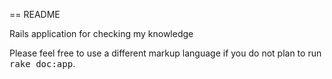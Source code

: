 == README

Rails application for checking my knowledge


Please feel free to use a different markup language if you do not plan to run
<tt>rake doc:app</tt>.
